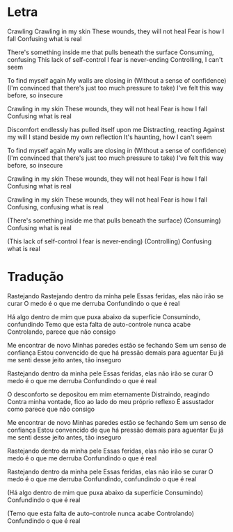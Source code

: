 
# Letra

Crawling
Crawling in my skin
These wounds, they will not heal
Fear is how I fall
Confusing what is real

There's something inside me that pulls beneath the surface
Consuming, confusing
This lack of self-control I fear is never-ending
Controlling, I can't seem

To find myself again
My walls are closing in
(Without a sense of confidence)
(I'm convinced that there's just too much pressure to take)
I've felt this way before, so insecure

Crawling in my skin
These wounds, they will not heal
Fear is how I fall
Confusing what is real

Discomfort endlessly has pulled itself upon me
Distracting, reacting
Against my will I stand beside my own reflection
It's haunting, how I can't seem

To find myself again
My walls are closing in
(Without a sense of confidence)
(I'm convinced that there's just too much pressure to take)
I've felt this way before, so insecure

Crawling in my skin
These wounds, they will not heal
Fear is how I fall
Confusing what is real

Crawling in my skin
These wounds, they will not heal
Fear is how I fall
Confusing, confusing what is real

(There's something inside me that pulls beneath the surface)
(Consuming)
Confusing what is real

(This lack of self-control I fear is never-ending)
(Controlling)
Confusing what is real

# Tradução

Rastejando
Rastejando dentro da minha pele
Essas feridas, elas não irão se curar
O medo é o que me derruba
Confundindo o que é real

Há algo dentro de mim que puxa abaixo da superfície
Consumindo, confundindo
Temo que esta falta de auto-controle nunca acabe
Controlando, parece que não consigo

Me encontrar de novo
Minhas paredes estão se fechando
Sem um senso de confiança
Estou convencido de que há pressão demais para aguentar
Eu já me senti desse jeito antes, tão inseguro

Rastejando dentro da minha pele
Essas feridas, elas não irão se curar
O medo é o que me derruba
Confundindo o que é real

O desconforto se depositou em mim eternamente
Distraindo, reagindo
Contra minha vontade, fico ao lado do meu próprio reflexo
É assustador como parece que não consigo

Me encontrar de novo
Minhas paredes estão se fechando
Sem um senso de confiança
Estou convencido de que há pressão demais para aguentar
Eu já me senti desse jeito antes, tão inseguro

Rastejando dentro da minha pele
Essas feridas, elas não irão se curar
O medo é o que me derruba
Confundindo o que é real

Rastejando dentro da minha pele
Essas feridas, elas não irão se curar
O medo é o que me derruba
Confundindo, confundindo o que é real

(Há algo dentro de mim que puxa abaixo da superfície
Consumindo)
Confundindo o que é real

(Temo que esta falta de auto-controle nunca acabe
Controlando)
Confundindo o que é real


